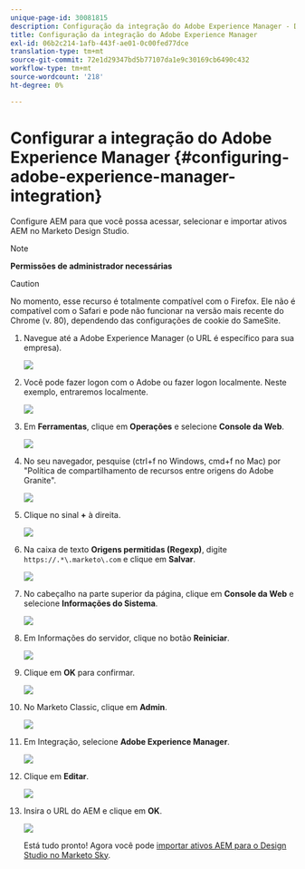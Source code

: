 ```yaml
---
unique-page-id: 30081815
description: Configuração da integração do Adobe Experience Manager - Documentos do Marketo - Documentação do produto
title: Configuração da integração do Adobe Experience Manager
exl-id: 06b2c214-1afb-443f-ae01-0c00fed77dce
translation-type: tm+mt
source-git-commit: 72e1d29347bd5b77107da1e9c30169cb6490c432
workflow-type: tm+mt
source-wordcount: '218'
ht-degree: 0%

---
```


# Configurar a integração do Adobe Experience Manager {#configuring-adobe-experience-manager-integration}

Configure AEM para que você possa acessar, selecionar e importar ativos AEM no Marketo Design Studio.

>[!NOTE]
>
>**Permissões de administrador necessárias**

>[!CAUTION]
>
>No momento, esse recurso é totalmente compatível com o Firefox. Ele não é compatível com o Safari e pode não funcionar na versão mais recente do Chrome (v. 80), dependendo das configurações de cookie do SameSite.

1. Navegue até a Adobe Experience Manager (o URL é específico para sua empresa).

   ![](assets/one.png)

1. Você pode fazer logon com o Adobe ou fazer logon localmente. Neste exemplo, entraremos localmente.

   ![](assets/two.png)

1. Em **Ferramentas**, clique em **Operações** e selecione **Console da Web**.

   ![](assets/2a.png)

1. No seu navegador, pesquise (ctrl+f no Windows, cmd+f no Mac) por &quot;Política de compartilhamento de recursos entre origens do Adobe Granite&quot;.

   ![](assets/three.png)

1. Clique no sinal **+** à direita.

   ![](assets/four.png)

1. Na caixa de texto **Origens permitidas (Regexp)**, digite `https://.*\.marketo\.com` e clique em **Salvar**.

   ![](assets/five-psd.png)

1. No cabeçalho na parte superior da página, clique em **Console da Web** e selecione **Informações do Sistema**.

   ![](assets/six.png)

1. Em Informações do servidor, clique no botão **Reiniciar**.

   ![](assets/seven.png)

1. Clique em **OK** para confirmar.

   ![](assets/eight.png)

1. No Marketo Classic, clique em **Admin**.

   ![](assets/nine.png)

1. Em Integração, selecione **Adobe Experience Manager**.

   ![](assets/ten.png)

1. Clique em **Editar**.

   ![](assets/eleven.png)

1. Insira o URL do AEM e clique em **OK**.

   ![](assets/twelve.png)

   Está tudo pronto! Agora você pode [importar ativos AEM para o Design Studio no Marketo Sky](https://experienceleague.adobe.com/docs/marketo/sky/design-studio/importing-assets-with-adobe-experience-manager.html?lang=en#design-studio).
